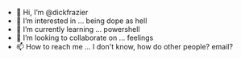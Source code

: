 - 👋 Hi, I’m @dickfrazier
- 👀 I’m interested in ... being dope as hell
- 🌱 I’m currently learning ... powershell
- 💞️ I’m looking to collaborate on ... feelings
- 📫 How to reach me ... I don't know, how do other people? email?

<!---
dickfrazier/dickfrazier is a ✨ special ✨ repository because its `README.md` (this file) appears on your GitHub profile.
You can click the Preview link to take a look at your changes.
--->
